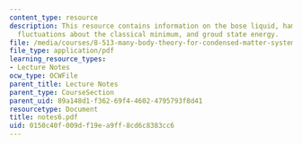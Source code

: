 ```yaml
---
content_type: resource
description: This resource contains information on the bose liquid, hamiltorian, small
  fluctuations about the classical minimum, and groud state energy.
file: /media/courses/8-513-many-body-theory-for-condensed-matter-systems-fall-2004/0150c40f009df19ea9ff8cd6c8383cc6_notes6.pdf
file_type: application/pdf
learning_resource_types:
- Lecture Notes
ocw_type: OCWFile
parent_title: Lecture Notes
parent_type: CourseSection
parent_uid: 89a148d1-f362-69f4-4602-4795793f8d41
resourcetype: Document
title: notes6.pdf
uid: 0150c40f-009d-f19e-a9ff-8cd6c8383cc6
---
```

